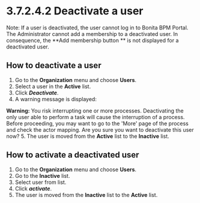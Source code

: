 # 3.7.2.4.2 Deactivate a user

Note: If a user is deactivated, the user cannot log in to Bonita BPM Portal. The Administrator cannot add a membership to a deactivated user. 
In consequence, the **Add membership button ** is not displayed for a deactivated user.

## How to deactivate a user

1. Go to the **Organization** menu and choose **Users**.
2. Select a user in the **Active** list.
3. Click _**Deactivate**_.
4. A warning message is displayed:

**Warning:** You risk interrupting one or more processes.
Deactivating the only user able to perform a task will cause the interruption of a process.
Before proceeding, you may want to go to the 'More' page of the process and check the actor mapping.
Are you sure you want to deactivate this user now?
5. The user is moved from the **Active** list to the **Inactive** list.

## How to activate a deactivated user

1. Go to the **Organization** menu and choose **Users**.
2. Go to the **Inactive** list.
3. Select user from list.
4. Click _**activate**_.
5. The user is moved from the **Inactive** list to the **Active** list.